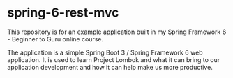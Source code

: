 # spring-6-rest-mvc
This repository is for an example application built in my Spring Framework 6 - Beginner to Guru online course.

The application is a simple Spring Boot 3 / Spring Framework 6 web application. It is used to learn Project Lombok and what it can bring to our application development and how it can help make us more productive.
